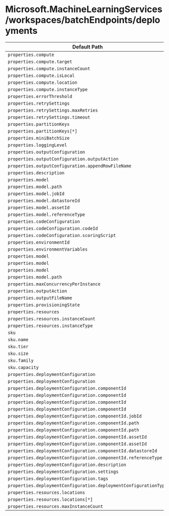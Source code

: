 # Microsoft.MachineLearningServices/workspaces/batchEndpoints/deployments

| Default Path | Alias |
|---|---|
| `properties.compute` | `Microsoft.MachineLearningServices/workspaces/batchEndpoints/deployments/compute` |
| `properties.compute.target` | `Microsoft.MachineLearningServices/workspaces/batchEndpoints/deployments/compute.target` |
| `properties.compute.instanceCount` | `Microsoft.MachineLearningServices/workspaces/batchEndpoints/deployments/compute.instanceCount` |
| `properties.compute.isLocal` | `Microsoft.MachineLearningServices/workspaces/batchEndpoints/deployments/compute.isLocal` |
| `properties.compute.location` | `Microsoft.MachineLearningServices/workspaces/batchEndpoints/deployments/compute.location` |
| `properties.compute.instanceType` | `Microsoft.MachineLearningServices/workspaces/batchEndpoints/deployments/compute.instanceType` |
| `properties.errorThreshold` | `Microsoft.MachineLearningServices/workspaces/batchEndpoints/deployments/errorThreshold` |
| `properties.retrySettings` | `Microsoft.MachineLearningServices/workspaces/batchEndpoints/deployments/retrySettings` |
| `properties.retrySettings.maxRetries` | `Microsoft.MachineLearningServices/workspaces/batchEndpoints/deployments/retrySettings.maxRetries` |
| `properties.retrySettings.timeout` | `Microsoft.MachineLearningServices/workspaces/batchEndpoints/deployments/retrySettings.timeout` |
| `properties.partitionKeys` | `Microsoft.MachineLearningServices/workspaces/batchEndpoints/deployments/partitionKeys` |
| `properties.partitionKeys[*]` | `Microsoft.MachineLearningServices/workspaces/batchEndpoints/deployments/partitionKeys[*]` |
| `properties.miniBatchSize` | `Microsoft.MachineLearningServices/workspaces/batchEndpoints/deployments/miniBatchSize` |
| `properties.loggingLevel` | `Microsoft.MachineLearningServices/workspaces/batchEndpoints/deployments/loggingLevel` |
| `properties.outputConfiguration` | `Microsoft.MachineLearningServices/workspaces/batchEndpoints/deployments/outputConfiguration` |
| `properties.outputConfiguration.outputAction` | `Microsoft.MachineLearningServices/workspaces/batchEndpoints/deployments/outputConfiguration.outputAction` |
| `properties.outputConfiguration.appendRowFileName` | `Microsoft.MachineLearningServices/workspaces/batchEndpoints/deployments/outputConfiguration.appendRowFileName` |
| `properties.description` | `Microsoft.MachineLearningServices/workspaces/batchEndpoints/deployments/description` |
| `properties.model` | `Microsoft.MachineLearningServices/workspaces/batchEndpoints/deployments/model.OutputPath` |
| `properties.model.path` | `Microsoft.MachineLearningServices/workspaces/batchEndpoints/deployments/model.OutputPath.path` |
| `properties.model.jobId` | `Microsoft.MachineLearningServices/workspaces/batchEndpoints/deployments/model.OutputPath.jobId` |
| `properties.model.datastoreId` | `Microsoft.MachineLearningServices/workspaces/batchEndpoints/deployments/model.DataPath.datastoreId` |
| `properties.model.assetId` | `Microsoft.MachineLearningServices/workspaces/batchEndpoints/deployments/model.Id.assetId` |
| `properties.model.referenceType` | `Microsoft.MachineLearningServices/workspaces/batchEndpoints/deployments/model.referenceType` |
| `properties.codeConfiguration` | `Microsoft.MachineLearningServices/workspaces/batchEndpoints/deployments/codeConfiguration` |
| `properties.codeConfiguration.codeId` | `Microsoft.MachineLearningServices/workspaces/batchEndpoints/deployments/codeConfiguration.codeId` |
| `properties.codeConfiguration.scoringScript` | `Microsoft.MachineLearningServices/workspaces/batchEndpoints/deployments/codeConfiguration.scoringScript` |
| `properties.environmentId` | `Microsoft.MachineLearningServices/workspaces/batchEndpoints/deployments/environmentId` |
| `properties.environmentVariables` | `Microsoft.MachineLearningServices/workspaces/batchEndpoints/deployments/environmentVariables` |
| `properties.model` | `Microsoft.MachineLearningServices/workspaces/batchEndpoints/deployments/model.Id` |
| `properties.model` | `Microsoft.MachineLearningServices/workspaces/batchEndpoints/deployments/model.DataPath` |
| `properties.model` | `Microsoft.MachineLearningServices/workspaces/batchEndpoints/deployments/model` |
| `properties.model.path` | `Microsoft.MachineLearningServices/workspaces/batchEndpoints/deployments/model.DataPath.path` |
| `properties.maxConcurrencyPerInstance` | `Microsoft.MachineLearningServices/workspaces/batchEndpoints/deployments/maxConcurrencyPerInstance` |
| `properties.outputAction` | `Microsoft.MachineLearningServices/workspaces/batchEndpoints/deployments/outputAction` |
| `properties.outputFileName` | `Microsoft.MachineLearningServices/workspaces/batchEndpoints/deployments/outputFileName` |
| `properties.provisioningState` | `Microsoft.MachineLearningServices/workspaces/batchEndpoints/deployments/provisioningState` |
| `properties.resources` | `Microsoft.MachineLearningServices/workspaces/batchEndpoints/deployments/resources` |
| `properties.resources.instanceCount` | `Microsoft.MachineLearningServices/workspaces/batchEndpoints/deployments/resources.instanceCount` |
| `properties.resources.instanceType` | `Microsoft.MachineLearningServices/workspaces/batchEndpoints/deployments/resources.instanceType` |
| `sku` | `Microsoft.MachineLearningServices/workspaces/batchEndpoints/deployments/sku` |
| `sku.name` | `Microsoft.MachineLearningServices/workspaces/batchEndpoints/deployments/sku.name` |
| `sku.tier` | `Microsoft.MachineLearningServices/workspaces/batchEndpoints/deployments/sku.tier` |
| `sku.size` | `Microsoft.MachineLearningServices/workspaces/batchEndpoints/deployments/sku.size` |
| `sku.family` | `Microsoft.MachineLearningServices/workspaces/batchEndpoints/deployments/sku.family` |
| `sku.capacity` | `Microsoft.MachineLearningServices/workspaces/batchEndpoints/deployments/sku.capacity` |
| `properties.deploymentConfiguration` | `Microsoft.MachineLearningServices/workspaces/batchEndpoints/deployments/deploymentConfiguration.PipelineComponent` |
| `properties.deploymentConfiguration` | `Microsoft.MachineLearningServices/workspaces/batchEndpoints/deployments/deploymentConfiguration` |
| `properties.deploymentConfiguration.componentId` | `Microsoft.MachineLearningServices/workspaces/batchEndpoints/deployments/deploymentConfiguration.PipelineComponent.componentId.OutputPath` |
| `properties.deploymentConfiguration.componentId` | `Microsoft.MachineLearningServices/workspaces/batchEndpoints/deployments/deploymentConfiguration.PipelineComponent.componentId.Id` |
| `properties.deploymentConfiguration.componentId` | `Microsoft.MachineLearningServices/workspaces/batchEndpoints/deployments/deploymentConfiguration.PipelineComponent.componentId.DataPath` |
| `properties.deploymentConfiguration.componentId` | `Microsoft.MachineLearningServices/workspaces/batchEndpoints/deployments/deploymentConfiguration.PipelineComponent.componentId` |
| `properties.deploymentConfiguration.componentId.jobId` | `Microsoft.MachineLearningServices/workspaces/batchEndpoints/deployments/deploymentConfiguration.PipelineComponent.componentId.OutputPath.jobId` |
| `properties.deploymentConfiguration.componentId.path` | `Microsoft.MachineLearningServices/workspaces/batchEndpoints/deployments/deploymentConfiguration.PipelineComponent.componentId.OutputPath.path` |
| `properties.deploymentConfiguration.componentId.path` | `Microsoft.MachineLearningServices/workspaces/batchEndpoints/deployments/deploymentConfiguration.PipelineComponent.componentId.DataPath.path` |
| `properties.deploymentConfiguration.componentId.assetId` | `Microsoft.MachineLearningServices/workspaces/batchEndpoints/deployments/deploymentConfiguration.PipelineComponent.componentId.Id.assetId` |
| `properties.deploymentConfiguration.componentId.assetId` | `Microsoft.MachineLearningServices/workspaces/batchEndpoints/deployments/deploymentConfiguration.PipelineComponent.componentId.assetId` |
| `properties.deploymentConfiguration.componentId.datastoreId` | `Microsoft.MachineLearningServices/workspaces/batchEndpoints/deployments/deploymentConfiguration.PipelineComponent.componentId.DataPath.datastoreId` |
| `properties.deploymentConfiguration.componentId.referenceType` | `Microsoft.MachineLearningServices/workspaces/batchEndpoints/deployments/deploymentConfiguration.PipelineComponent.componentId.referenceType` |
| `properties.deploymentConfiguration.description` | `Microsoft.MachineLearningServices/workspaces/batchEndpoints/deployments/deploymentConfiguration.PipelineComponent.description` |
| `properties.deploymentConfiguration.settings` | `Microsoft.MachineLearningServices/workspaces/batchEndpoints/deployments/deploymentConfiguration.PipelineComponent.settings` |
| `properties.deploymentConfiguration.tags` | `Microsoft.MachineLearningServices/workspaces/batchEndpoints/deployments/deploymentConfiguration.PipelineComponent.tags` |
| `properties.deploymentConfiguration.deploymentConfigurationType` | `Microsoft.MachineLearningServices/workspaces/batchEndpoints/deployments/deploymentConfiguration.deploymentConfigurationType` |
| `properties.resources.locations` | `Microsoft.MachineLearningServices/workspaces/batchEndpoints/deployments/resources.locations` |
| `properties.resources.locations[*]` | `Microsoft.MachineLearningServices/workspaces/batchEndpoints/deployments/resources.locations[*]` |
| `properties.resources.maxInstanceCount` | `Microsoft.MachineLearningServices/workspaces/batchEndpoints/deployments/resources.maxInstanceCount` |

